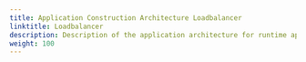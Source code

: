 ```yaml
---
title: Application Construction Architecture Loadbalancer
linktitle: Loadbalancer
description: Description of the application architecture for runtime applicationz
weight: 100
---
```



